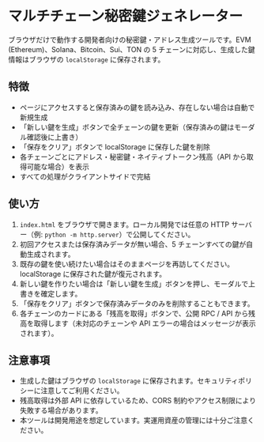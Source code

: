 # マルチチェーン秘密鍵ジェネレーター

ブラウザだけで動作する開発者向けの秘密鍵・アドレス生成ツールです。EVM (Ethereum)、Solana、Bitcoin、Sui、TON の 5 チェーンに対応し、生成した鍵情報はブラウザの `localStorage` に保存されます。

## 特徴

- ページにアクセスすると保存済みの鍵を読み込み、存在しない場合は自動で新規生成
- 「新しい鍵を生成」ボタンで全チェーンの鍵を更新（保存済みの鍵はモーダル確認後に上書き）
- 「保存をクリア」ボタンで localStorage に保存した鍵を削除
- 各チェーンごとにアドレス・秘密鍵・ネイティブトークン残高（API から取得可能な場合）を表示
- すべての処理がクライアントサイドで完結

## 使い方

1. `index.html` をブラウザで開きます。ローカル開発では任意の HTTP サーバー（例: `python -m http.server`）で公開してください。
2. 初回アクセスまたは保存済みデータが無い場合、5 チェーンすべての鍵が自動生成されます。
3. 既存の鍵を使い続けたい場合はそのままページを再訪してください。localStorage に保存された鍵が復元されます。
4. 新しい鍵を作りたい場合は「新しい鍵を生成」ボタンを押し、モーダルで上書きを確定します。
5. 「保存をクリア」ボタンで保存済みデータのみを削除することもできます。
6. 各チェーンのカードにある「残高を取得」ボタンで、公開 RPC / API から残高を取得します（未対応のチェーンや API エラーの場合はメッセージが表示されます）。

## 注意事項

- 生成した鍵はブラウザの `localStorage` に保存されます。セキュリティポリシーに注意してご利用ください。
- 残高取得は外部 API に依存しているため、CORS 制約やアクセス制限により失敗する場合があります。
- 本ツールは開発用途を想定しています。実運用資産の管理には十分ご注意ください。

